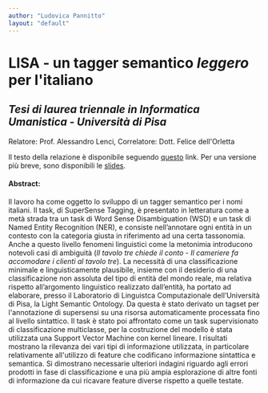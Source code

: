 ```yaml
---
author: "Ludovica Pannitto"
layout: "default"
---
```


# **LISA - un tagger semantico *leggero* per l'italiano**
## *Tesi di laurea triennale in Informatica Umanistica - Università di Pisa*

Relatore: Prof. Alessandro Lenci, Correlatore: Dott. Felice dell'Orletta

Il testo della relazione è disponibile seguendo [questo](http://ellepannitto.github.io/LISA/relazione/ "relazione") link.
Per una versione più breve, sono disponibili le [slides](http://ellepannitto.github.io/LISA/relazione/ "slides").

#### Abstract:
Il lavoro ha come oggetto lo sviluppo di un tagger semantico per i nomi italiani. Il task, di SuperSense Tagging, è presentato in letteratura come a metà strada tra un task di Word Sense Disambiguation (WSD) e un task di Named Entity Recognition (NER), e consiste nell’annotare ogni entità in un contesto con la categoria giusta in riferimento ad una certa tassonomia.
Anche a questo livello fenomeni linguistici come la metonimia introducono notevoli casi di ambiguità (*Il tavolo tre chiede il conto* - *Il cameriere fa accomodare i clienti al tavolo tre*).
La necessità di una classificazione minimale e linguisticamente plausibile, insieme con il desiderio di una classificazione non assoluta del tipo di entità del mondo reale, ma relativa rispetto all’argomento linguistico realizzato dall’entità, ha portato ad elaborare, presso il Laboratorio di Linguistca Computazionale dell’Università di Pisa, la Light Semantic Ontology.
Da questa è stato derivato un tagset per l'annotazione di supersensi su una risorsa automaticamente processata fino al livello sintattico.
Il task è stato poi affrontato come un task supervisionato di classificazione multiclasse, per la costruzione del modello è stata utilizzata una Support Vector Machine con kernel lineare.
I risultati mostrano la rilevanza dei vari tipi di informazione utilizzata, in particolare relativamente all'utilizzo di feature che codificano informazione sintattica e semantica.
Si dimostrano necessarie ulteriori indagini riguardo agli errori prodotti in fase di classificazione e una più ampia esplorazione di altre fonti di informazione da cui ricavare feature diverse rispetto a quelle testate.



